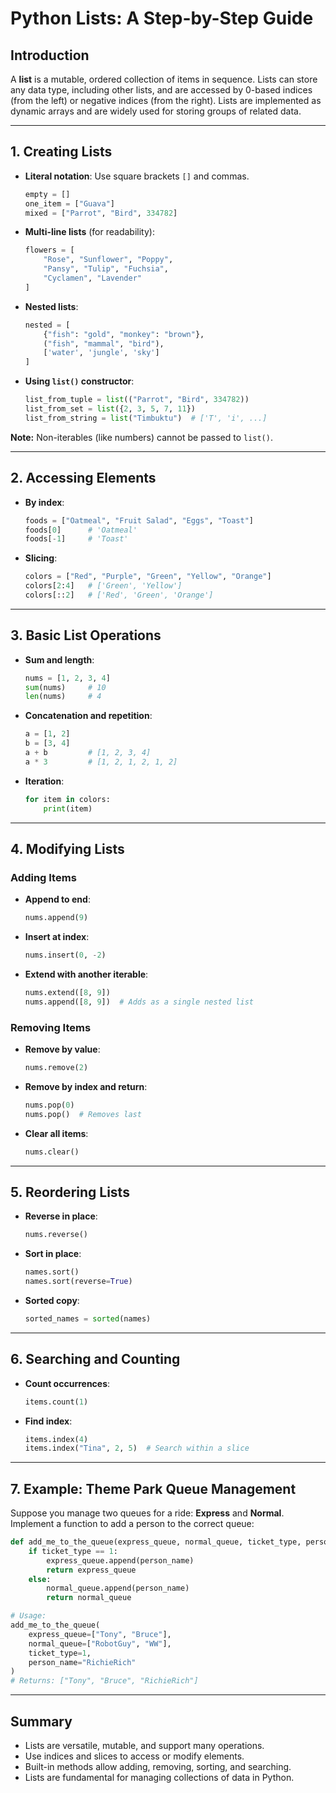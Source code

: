 # Python Lists: A Step-by-Step Guide

## Introduction

A **list** is a mutable, ordered collection of items in sequence. Lists can store any data type, including other lists, and are accessed by 0-based indices (from the left) or negative indices (from the right). Lists are implemented as dynamic arrays and are widely used for storing groups of related data.

---

## 1. Creating Lists

- **Literal notation**: Use square brackets `[]` and commas.
    ```python
    empty = []
    one_item = ["Guava"]
    mixed = ["Parrot", "Bird", 334782]
    ```
- **Multi-line lists** (for readability):
    ```python
    flowers = [
        "Rose", "Sunflower", "Poppy",
        "Pansy", "Tulip", "Fuchsia",
        "Cyclamen", "Lavender"
    ]
    ```
- **Nested lists**:
    ```python
    nested = [
        {"fish": "gold", "monkey": "brown"},
        ("fish", "mammal", "bird"),
        ['water', 'jungle', 'sky']
    ]
    ```
- **Using `list()` constructor**:
    ```python
    list_from_tuple = list(("Parrot", "Bird", 334782))
    list_from_set = list({2, 3, 5, 7, 11})
    list_from_string = list("Timbuktu")  # ['T', 'i', ...]
    ```

**Note:** Non-iterables (like numbers) cannot be passed to `list()`.

---

## 2. Accessing Elements

- **By index**:
    ```python
    foods = ["Oatmeal", "Fruit Salad", "Eggs", "Toast"]
    foods[0]      # 'Oatmeal'
    foods[-1]     # 'Toast'
    ```
- **Slicing**:
    ```python
    colors = ["Red", "Purple", "Green", "Yellow", "Orange"]
    colors[2:4]   # ['Green', 'Yellow']
    colors[::2]   # ['Red', 'Green', 'Orange']
    ```

---

## 3. Basic List Operations

- **Sum and length**:
    ```python
    nums = [1, 2, 3, 4]
    sum(nums)     # 10
    len(nums)     # 4
    ```
- **Concatenation and repetition**:
    ```python
    a = [1, 2]
    b = [3, 4]
    a + b         # [1, 2, 3, 4]
    a * 3         # [1, 2, 1, 2, 1, 2]
    ```
- **Iteration**:
    ```python
    for item in colors:
        print(item)
    ```

---

## 4. Modifying Lists

### Adding Items

- **Append to end**:
    ```python
    nums.append(9)
    ```
- **Insert at index**:
    ```python
    nums.insert(0, -2)
    ```
- **Extend with another iterable**:
    ```python
    nums.extend([8, 9])
    nums.append([8, 9])  # Adds as a single nested list
    ```

### Removing Items

- **Remove by value**:
    ```python
    nums.remove(2)
    ```
- **Remove by index and return**:
    ```python
    nums.pop(0)
    nums.pop()  # Removes last
    ```
- **Clear all items**:
    ```python
    nums.clear()
    ```

---

## 5. Reordering Lists

- **Reverse in place**:
    ```python
    nums.reverse()
    ```
- **Sort in place**:
    ```python
    names.sort()
    names.sort(reverse=True)
    ```
- **Sorted copy**:
    ```python
    sorted_names = sorted(names)
    ```

---

## 6. Searching and Counting

- **Count occurrences**:
    ```python
    items.count(1)
    ```
- **Find index**:
    ```python
    items.index(4)
    items.index("Tina", 2, 5)  # Search within a slice
    ```

---

## 7. Example: Theme Park Queue Management

Suppose you manage two queues for a ride: **Express** and **Normal**. Implement a function to add a person to the correct queue:

```python
def add_me_to_the_queue(express_queue, normal_queue, ticket_type, person_name):
    if ticket_type == 1:
        express_queue.append(person_name)
        return express_queue
    else:
        normal_queue.append(person_name)
        return normal_queue

# Usage:
add_me_to_the_queue(
    express_queue=["Tony", "Bruce"],
    normal_queue=["RobotGuy", "WW"],
    ticket_type=1,
    person_name="RichieRich"
)
# Returns: ["Tony", "Bruce", "RichieRich"]
```

---

## Summary

- Lists are versatile, mutable, and support many operations.
- Use indices and slices to access or modify elements.
- Built-in methods allow adding, removing, sorting, and searching.
- Lists are fundamental for managing collections of data in Python.


